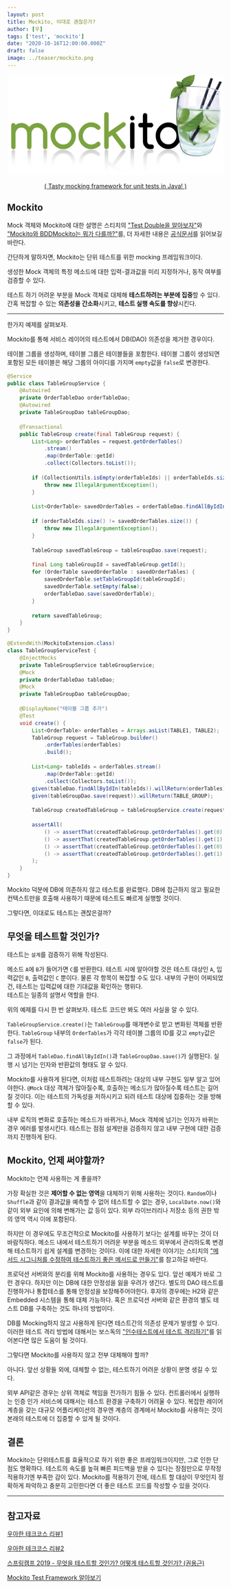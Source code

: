 ```yaml
---
layout: post
title: Mockito, 이대로 괜찮은가?
author: [우]
tags: ['test', 'mockito']
date: "2020-10-16T12:00:00.000Z"
draft: false
image: ../teaser/mockito.png
---
```


![mockito-logo](../images/2020-10-16-mockito-1.png)

<p style="text-align:center;">
<a href="https://site.mockito.org" target="_blank">( Tasty mocking framework for unit tests in Java! )</a>
</p>

## Mockito

Mock 객체와 Mockito에 대한 설명은 스티치의 ["Test Double을 알아보자"](https://woowacourse.github.io/javable/2020-09-19/what-is-test-double)와 ["Mockito와 BDDMockito는 뭐가 다를까?"](https://woowacourse.github.io/javable/2020-09-29/compare-mockito-bddmockito)를, 더 자세한 내용은 [공식문서](https://site.mockito.org)를 읽어보길 바란다.

간단하게 말하자면, Mockito는 단위 테스트를 위한 mocking 프레임워크이다. 

생성한 Mock 객체의 특정 메소드에 대한 입력-결과값을 미리 지정하거나, 동작 여부를 검증할 수 있다.

테스트 하기 어려운 부분을 Mock 객체로 대체해 **테스트하려는 부분에 집중**할 수 있다.
간혹 복잡할 수 있는 **의존성을 간소화**시키고, **테스트 실행 속도를 향상**시킨다.

---

한가지 예제를 살펴보자.

Mockito를 통해 서비스 레이어의 테스트에서 DB(DAO) 의존성을 제거한 경우이다.

테이블 그룹을 생성하며, 테이블 그룹은 테이블들을 포함한다.
테이블 그룹이 생성되면 포함된 모든 테이블은 해당 그룹의 아이디를 가지며 `empty`값을 `false`로 변경한다.

```java
@Service
public class TableGroupService {
    @Autowired
    private OrderTableDao orderTableDao;
    @Autowired
    private TableGroupDao tableGroupDao;

    @Transactional
    public TableGroup create(final TableGroup request) {
        List<Long> orderTables = request.getOrderTables()
            .stream()
            .map(OrderTable::getId)
            .collect(Collectors.toList());
    
        if (CollectionUtils.isEmpty(orderTableIds) || orderTableIds.size() < 2) {
            throw new IllegalArgumentException();
        }
    
        List<OrderTable> savedOrderTables = orderTableDao.findAllByIdIn(orderTableIds);
    
        if (orderTableIds.size() != savedOrderTables.size()) {
            throw new IllegalArgumentException();
        }
    
        TableGroup savedTableGroup = tableGroupDao.save(request);
    
        final Long tableGroupId = savedTableGroup.getId();
        for (OrderTable savedOrderTable : savedOrderTables) {
            savedOrderTable.setTableGroupId(tableGroupId);
            savedOrderTable.setEmpty(false);
            orderTableDao.save(savedOrderTable);
        }
    
        return savedTableGroup;
    }
}
```
```java
@ExtendWith(MockitoExtension.class)
class TableGroupServiceTest {
    @InjectMocks
    private TableGroupService tableGroupService;
    @Mock
    private OrderTableDao tableDao;
    @Mock
    private TableGroupDao tableGroupDao;
    
    @DisplayName("테이블 그룹 추가")
    @Test
    void create() {
        List<OrderTable> orderTables = Arrays.asList(TABLE1, TABLE2);
        TableGroup request = TableGroup.builder()
            .orderTables(orderTables)
            .build();

        List<Long> tableIds = orderTables.stream()
            .map(OrderTable::getId)
            .collect(Collectors.toList());
        given(tableDao.findAllByIdIn(tableIds)).willReturn(orderTables);
        given(tableGroupDao.save(request)).willReturn(TABLE_GROUP);
    
        TableGroup createdTableGroup = tableGroupService.create(request);
    
        assertAll(
            () -> assertThat(createdTableGroup.getOrderTables().get(0).getTableGroupId()).isEqualTo(TABLE_GROUP.getId()),
            () -> assertThat(createdTableGroup.getOrderTables().get(1).getTableGroupId()).isEqualTo(TABLE_GROUP.getId()),
            () -> assertThat(createdTableGroup.getOrderTables().get(0).isEmpty()).isFalse(),
            () -> assertThat(createdTableGroup.getOrderTables().get(1).isEmpty()).isFalse()
        );
    }
}
```

Mockito 덕분에 DB에 의존하지 않고 테스트를 완료했다. 
DB에 접근하지 않고 필요한 컨텍스트만을 호출해 사용하기 때문에 테스트도 빠르게 실행할 것이다.

그렇다면, 이대로도 테스트는 괜찮은걸까?

## 무엇을 테스트할 것인가?

테스트는 `설계`를 검증하기 위해 작성된다.

메소드 `A`에 `B`가 들어가면 `C`를 반환한다.
테스트 시에 알아야할 것은 테스트 대상인 `A`, 입력값인 `B`, 출력값인 `C` 뿐이다.
물론 각 항목이 복잡할 수도 있다.
내부의 구현이 어찌되었건, 테스트는 입력값에 대한 기대값을 확인하는 행위다.  
테스트는 일종의 설명서 역할을 한다.

위의 예제를 다시 한 번 살펴보자.
테스트 코드만 봐도 여러 사실을 알 수 있다.

`TableGroupService.create()`는 `TableGroup`를 매개변수로 받고 변화된 객체를 반환한다.
`TableGroup` 내부의 `OrderTables`가 각각 테이블 그룹의 ID를 갖고 `empty`값은 `false`가 된다.

그 과정에서 `TableDao.findAllByIdIn()`과 `TableGroupDao.save()`가 실행된다.
실행 시 넘기는 인자와 반환값의 형태도 알 수 있다.

Mockito를 사용하게 된다면, 이처럼 테스트하려는 대상의 내부 구현도 일부 알고 있어야한다.
`@Mock` 대상 객체가 많아질수록, 호출하는 메소드가 많아질수록 테스트는 길어질 것이다.
이는 테스트의 가독성을 저하시키고 되려 테스트 대상에 집중하는 것을 방해할 수 있다.

내부 로직의 변화로 호출하는 메소드가 바뀌거나, Mock 객체에 넘기는 인자가 바뀌는 경우 에러를 발생시킨다.
테스트는 점점 설계만을 검증하지 않고 내부 구현에 대한 검증까지 진행하게 된다.

## Mockito, 언제 써야할까?

Mockito는 언제 사용하는 게 좋을까?

가장 확실한 것은 **제어할 수 없는 영역**을 대체하기 위해 사용하는 것이다.
`Random`이나 `Shuffle`과 같이 결과값을 예측할 수 없어 테스트할 수 없는 경우, `LocalDate.now()`와 같이 외부 요인에 의해 변해가는 값 등이 있다.
외부 라이브러리나 저장소 등의 권한 밖의 영역 역시 이에 포함된다.

하지만 이 경우에도 무조건적으로 Mockito를 사용하기 보다는 설계를 바꾸는 것이 더 바람직하다.
메소드 내에서 테스트하기 어려운 부분을 메소드 외부에서 관리하도록 변경해 테스트하기 쉽게 설계를 변경하는 것이다.
이에 대한 자세한 이야기는 스티치의 ["메서드 시그니처를 수정하여 테스트하기 좋은 메서드로 만들기"](https://woowacourse.github.io/javable/2020-05-07/appropriate_method_for_test_by_parameter)를 참고하길 바란다.

프로덕션 서버와의 분리를 위해 Mockito를 사용하는 경우도 있다.
앞선 예제가 바로 그런 경우다.
하지만 이는 DB에 대한 안정성을 잃을 우려가 생긴다.
별도의 DAO 테스트를 진행하거나 통합테스를 통해 안정성을 보장해주어야한다.
후자의 경우에는 H2와 같은 Embedded 시스템을 통해 대체 가능하다.
혹은 프로덕션 서버와 같은 환경의 별도 테스트 DB를 구축하는 것도 하나의 방법이다.

DB를 Mocking하지 않고 사용하게 된다면 테스트간의 의존성 문제가 발생할 수 있다.
이러한 테스트 격리 방법에 대해서는 보스독의 ["인수테스트에서 테스트 격리하기"](https://woowacourse.github.io/javable/2020-09-15/test-isolation)를 읽어본다면 많은 도움이 될 것이다.

그렇다면 Mockito를 사용하지 않고 전부 대체해야 할까?

아니다.
앞선 상황들 외에, 대체할 수 없는, 테스트하기 어려운 상황이 분명 생길 수 있다.

외부 API같은 경우는 상위 객체로 책임을 전가하기 힘들 수 있다.
컨트롤러에서 실행하는 인증 인가 서비스에 대해서는 테스트 환경을 구축하기 어려울 수 있다.
복잡한 레이어 계층을 갖는 대규모 어플리케이션의 경우엔 계층의 경계에서 Mockito를 사용하는 것이 본래의 테스트에 더 집중할 수 있게 될 것이다.

## 결론

Mockito는 단위테스트를 효율적으로 하기 위한 좋은 프레임워크이지만, 그로 인한 단점도 명확하다.
테스트의 속도를 높혀 빠른 피드백을 받을 수 있다는 장점만으로 무작정 적용하기엔 부족한 감이 있다.
Mockito를 적용하기 전에, 테스트 할 대상이 무엇인지 정확하게 파악하고 충분히 고민한다면 더 좋은 테스트 코드를 작성할 수 있을 것이다.

---

## 참고자료

[우아한 테크코스 리뷰1](https://github.com/woowacourse/jwp-refactoring/pull/2#discussion_r491075672)  

[우아한 테크코스 리뷰2](https://github.com/woowacourse/jwp-refactoring/pull/12#discussion_r503260073)

[스프링캠프 2019 - 무엇을 테스트할 것인가? 어떻게 테스트할 것인가? (권용근)](https://www.youtube.com/watch?v=YdtknE_yPk4)  

[Mockito Test Framework 알아보기](https://velog.io/@ausg/Mockito-Test-Framework-%EC%95%8C%EC%95%84%EB%B3%B4%EA%B8%B0)
